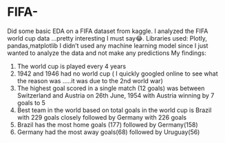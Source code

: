 # FIFA-
Did some basic EDA on a FIFA dataset from kaggle.
I analyzed the FIFA world cup data ...pretty interesting I must say😂.
Libraries used: Plotly, pandas,matplotlib
I didn’t used any machine learning model since I just wanted to analyze the data and not make any predictions 
My findings:
 1. The world cup is played every 4 years 
 2. 1942 and 1946 had no world cup ( I quickly googled online to see what the reason was .....it was due to the 2nd world war)
 3. The highest goal scored in a single match (12 goals) was between Switzerland and Austria on 26th June, 1954 with Austria winning by 7 goals to 5
 4. Best team in the world based on total goals in the world cup is Brazil with 229 goals closely followed by Germany with 226 goals 
 5. Brazil has the most home goals (177) followed by Germany(158)
 6. Germany had the most away goals(68) followed by Uruguay(56)

